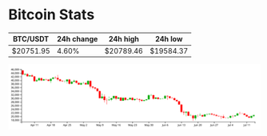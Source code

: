 # Bitcoin Stats

BTC/USDT|24h change|24h high|24h low|
|---|---|---|---|
|$20751.95|4.60%|$20789.46|$19584.37|

<img src="./chart.svg">
